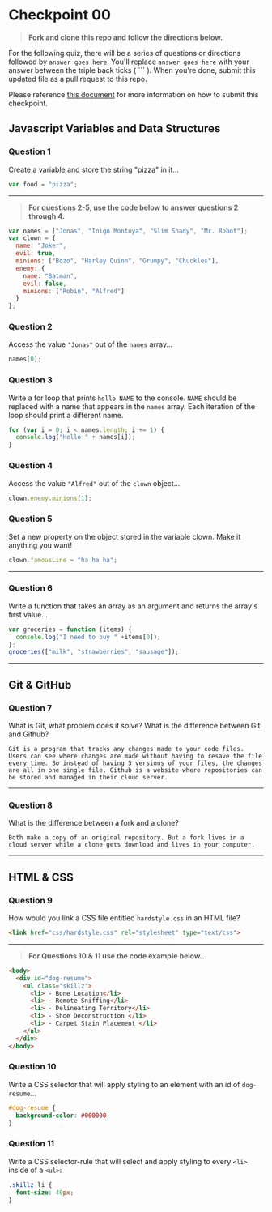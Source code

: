# Checkpoint 00

> **Fork and clone this repo and follow the directions below.**

For the following quiz, there will be a series of questions or directions followed by `answer goes here`. You'll replace `answer goes here` with your answer between the triple back ticks ( \`\`\` ). When you're done, submit this updated file as a pull request to this repo.

Please reference [this document](https://github.com/ga-dc/wdi16/blob/master/homework-policy.md#the-submission-process) for more information on how to submit this checkpoint.

## Javascript Variables and Data Structures

### Question 1

Create a variable and store the string "pizza" in it...

```js
var food = "pizza";
```

---

>  **For questions 2-5, use the code below to answer questions 2 through 4.**

```js
var names = ["Jonas", "Inigo Montoya", "Slim Shady", "Mr. Robot"];
var clown = {
  name: "Joker",
  evil: true,
  minions: ["Bozo", "Harley Quinn", "Grumpy", "Chuckles"],
  enemy: {
    name: "Batman",
    evil: false,
    minions: ["Robin", "Alfred"]  
  }
};
```

### Question 2

Access the value `"Jonas"` out of the `names` array...

```js
names[0];
```

### Question 3

Write a for loop that prints `hello NAME` to the console. `NAME` should be replaced with a name that appears in the `names` array. Each iteration of the loop should print a different name.

```js
for (var i = 0; i < names.length; i += 1) {
  console.log("Hello " + names[i]);
}
```

### Question 4

Access the value `"Alfred"` out of the `clown` object...

```js
clown.enemy.minions[1];
```

### Question 5

Set a new property on the object stored in the variable clown. Make it anything you want!

```js
clown.famousLine = "ha ha ha";
```

---

### Question 6
Write a function that takes an array as an argument and returns the array's first value...

```js
var groceries = function (items) {
  console.log("I need to buy " +items[0]);
};
groceries(["milk", "strawberries", "sausage"]);
```
---

## Git & GitHub

### Question 7

What is Git, what problem does it solve? What is the difference between Git and Github?

```
Git is a program that tracks any changes made to your code files. Users can see where changes are made without having to resave the file every time. So instead of having 5 versions of your files, the changes are all in one single file. Github is a website where repositories can be stored and managed in their cloud server.
```

---

### Question 8

What is the difference between a fork and a clone?

```
Both make a copy of an original repository. But a fork lives in a cloud server while a clone gets download and lives in your computer.
```

---

## HTML & CSS

### Question 9

How would you link a CSS file entitled `hardstyle.css` in an HTML file?

```html
<link href="css/hardstyle.css" rel="stylesheet" type="text/css">
```

---

> **For Questions 10 & 11 use the code example below...**

```html
<body>
  <div id="dog-resume">
    <ul class="skillz">
      <li> - Bone Location</li>
      <li> - Remote Sniffing</li>
      <li> - Delineating Territory</li>
      <li> - Shoe Deconstruction </li>
      <li> - Carpet Stain Placement </li>
    </ul>
  </div>
</body>
```

### Question 10

Write a CSS selector that will apply styling to an element with an id of `dog-resume`...


```css
#dog-resume {
  background-color: #000000;
}
```

### Question 11

Write a CSS selector-rule that will select and apply styling to every `<li>` inside of a `<ul>`:

```css
.skillz li {
  font-size: 40px;
}
```
